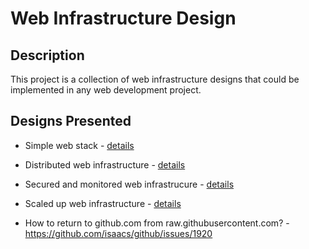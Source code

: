 # Web Infrastructure Design



## Description



This project is a collection of web infrastructure designs that could be implemented in any web development project.



## Designs Presented



+ Simple web stack - [details](0-simple_web_stack.md)

+ Distributed web infrastructure - [details](1-distributed_web_infrastructure.md)

+ Secured and monitored web infrastrucure - [details](2-secured_and_monitored_web_infrastructure.md)

+ Scaled up web infrastructure - [details](3-scale_up.md)

+ How to return to github.com from raw.githubusercontent.com? - https://github.com/isaacs/github/issues/1920
